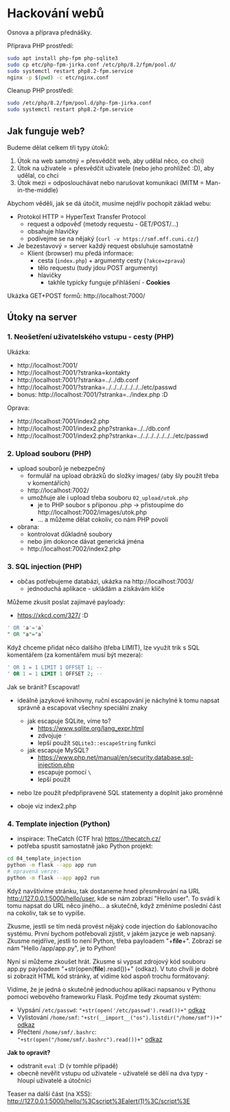 # Hackování webů

Osnova a příprava přednášky.

Příprava PHP prostředí:
```sh
sudo apt install php-fpm php-sqlite3
sudo cp etc/php-fpm-jirka.conf /etc/php/8.2/fpm/pool.d/
sudo systemctl restart php8.2-fpm.service
nginx -p $(pwd) -c etc/nginx.conf
```

Cleanup PHP prostředí:
```sh
sudo /etc/php/8.2/fpm/pool.d/php-fpm-jirka.conf
sudo systemctl restart php8.2-fpm.service
```

## Jak funguje web?

Budeme dělat celkem tři typy útoků:

1. Útok na web samotný = přesvědčit web, aby udělal něco, co chci)
2. Útok na uživatele = přesvědčit uživatele (nebo jeho prohlížeč :D), aby udělal, co chci
3. Útok mezi = odposlouchávat nebo narušovat komunikaci (MITM = Man-in-the-middle)

Abychom věděli, jak se dá útočit, musíme nejdřív pochopit základ webu:

- Protokol HTTP = HyperText Transfer Protocol
  - request a odpověď (metody requestu - GET/POST/...)
  - obsahuje hlavičky
  - podívejme se na nějaký (`curl -v https://smf.mff.cuni.cz/`)
- Je bezestavový = server každý request obsluhuje samostatně
  - Klient (browser) mu předá informace:
    - cesta (`index.php`) + argumenty cesty (`?akce=zprava`)
    - tělo requestu (tudy jdou POST argumenty)
    - hlavičky
      - takhle typicky funguje přihlášení - **Cookies**

Ukázka GET+POST formů: http://localhost:7000/

## Útoky na server

### 1. Neošetření uživatelského vstupu - cesty (PHP)

Ukázka:
* http://localhost:7001/
* http://localhost:7001/?stranka=kontakty
* http://localhost:7001/?stranka=../../db.conf
* http://localhost:7001/?stranka=../../../../../../../etc/passwd
* bonus: http://localhost:7001/?stranka=../index.php :D

Oprava:
* http://localhost:7001/index2.php
* http://localhost:7001/index2.php?stranka=../../db.conf
* http://localhost:7001/index2.php?stranka=../../../../../../../etc/passwd

### 2. Upload souboru (PHP)

* upload souborů je nebezpečný
  * formulář na upload obrázků do složky images/ (aby šly použít třeba v komentářích)
  * http://localhost:7002/
  * umožňuje ale i upload třeba souboru `02_upload/utok.php`
    * je to PHP soubor s příponou .php -> přistoupíme do http://localhost:7002/images/utok.php
    * ... a můžeme dělat cokoliv, co nám PHP povolí
* obrana:
  * kontrolovat důkladně soubory
  * nebo jim dokonce dávat generická jména
  * http://localhost:7002/index2.php

### 3. SQL injection (PHP)

* občas potřebujeme databázi, ukázka na http://localhost:7003/
  * jednoduchá aplikace - ukládám a získávám klíče

Můžeme zkusit poslat zajímavé payloady:
* https://xkcd.com/327/ :D

```sql
' OR 'a'='a`
" OR "a"="a`
```

Když chceme přidat něco dalšího (třeba LIMIT), lze využít trik s SQL komentářem
(za komentářem musí být mezera):

```sql
' OR 1 = 1 LIMIT 1 OFFSET 1; --
' OR 1 = 1 LIMIT 1 OFFSET 2; --
```

Jak se bránit? Escapovat!
* ideálně jazykové knihovny, ruční escapování je náchylné k tomu napsat správně
  a escapovat všechny speciální znaky
  * jak escapuje SQLite, víme to?
    * https://www.sqlite.org/lang_expr.html
    * zdvojuje `'`
    * lepší použít `SQLite3::escapeString` funkci
  * jak escapuje MySQL?
    * https://www.php.net/manual/en/security.database.sql-injection.php
    * escapuje pomocí `\`
    * lepší použít

* nebo lze použít předpřipravené SQL statementy a doplnit jako proměnné
* oboje viz index2.php

### 4. Template injection (Python)

* inspirace: TheCatch (CTF hra) https://thecatch.cz/
* potřeba spustit samostatně jako Python projekt:

```sh
cd 04_template_injection
python -m flask --app app run
# opravená verze:
python -m flask --app app2 run
```

Když navštívíme stránku, tak dostaneme hned přesměrování na URL
<http://127.0.0.1:5000/hello/user>, kde se nám zobrazí "Hello user". To svádí k
tomu napsat do URL něco jiného… a skutečně, když změníme poslední část na
cokoliv, tak se to vypíše.

Zkusme, jestli se tím nedá provést nějaký code injection do šablonovacího
systému. První bychom potřebovali zjistit, v jakém jazyce je web napsaný. Zkusme
nejdříve, jestli to není Python, třeba payloadem "+__file__+". Zobrazí se nám
"Hello /app/app.py", je to Python!

Nyní si můžeme zkoušet hrát. Zkusme si vypsat zdrojový kód souboru app.py
payloadem "+str(open(__file__).read())+" (odkaz). V tuto chvíli je dobré si
zobrazit HTML kód stránky, ať vidíme kód aspoň trochu formátovaný:

Vidíme, že je jedná o skutečně jednoduchou aplikaci napsanou v Pythonu pomocí
webového frameworku Flask. Pojďme tedy zkoumat systém:

* Vypsání `/etc/passwd`: `"+str(open('/etc/passwd').read())+"` [odkaz](http://127.0.0.1:5000/hello/%22+str(open(%22/etc/passwd%22).read())+%22)
* Vylistování `/home/smf`: `"+str(__import__("os").listdir("/home/smf"))+"` [odkaz](http://127.0.0.1:5000/hello/%22+str(__import__(%22os%22).listdir(%22/home/smf%22))+%22)
* Přečtení `/home/smf/.bashrc`: `"+str(open("/home/smf/.bashrc").read())+"` [odkaz](http://127.0.0.1:5000/hello/%22+str(open(%22/home/smf/.bashrc%22).read())+%22)

**Jak to opravit?**

* odstranit `eval` :D (v tomhle případě)
* obecně nevěřit vstupu od uživatele - uživatelé se dělí na dva typy - hloupí uživatelé a útočníci

Teaser na další část (na XSS): http://127.0.0.1:5000/hello/%3Cscript%3Ealert(1)%3C/script%3E
